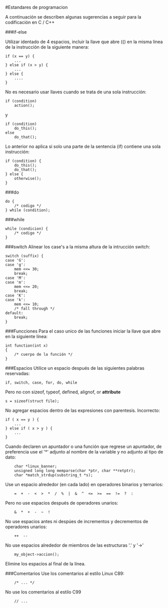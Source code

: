 #Estandares de programacion

A continuación se describen algunas sugerencias a seguir para la codificación en C / C++

###if-else

Utilizar identado de 4 espacios, incluir la llave que abre ({) en la misma linea 
de la instrucción de la siguiente manera:

```
if (x == y) {
    ...
} else if (x > y) {
    ...
} else {
    ....
}
```

No es necesario usar llaves cuando se trata de una sola instrucción:

```
if (condition)
    action();
```
y

```
if (condition)
    do_this();
else
    do_that();
```

Lo anterior no aplica si solo una parte de la sentencia (if) contiene una sola instrucción:

```
if (condition) {
    do_this();
    do_that();
} else {
    otherwise();
}
```

###do


```
do {
    /* codigo */
} while (condition);
```

###while

```
while (condicion) {
    /* codigo */
}
```

###switch
Alinear los case's a la misma altura de la intrucción switch:

```
switch (suffix) {
case 'G':
case 'g':
    mem <<= 30;
    break;
case 'M':
case 'm':
    mem <<= 20;
    break;
case 'K':
case 'k':
    mem <<= 10;
    /* fall through */
default:
    break;
}
```

###Funcciones
Para el caso unico de las funciones iniciar la llave que abre en la siguiente línea:

```
int function(int x)
{
    /* cuerpo de la función */
}
```

###Espacios
Utilice un espacio después de las siguientes palabras reservadas:

```
if, switch, case, for, do, while
```

Pero no con sizeof, typeof, defined, alignof, or __attribute__

```
s = sizeof(struct file);
```

No agregar espacios dentro de las expresiones con parentesis.
Incorrecto:
```
if ( x == y ) {
    ...
} else if ( x > y ) {
    ...
}
```

Cuando declaren un apuntador o una función que regrese un apuntador, de preferencia
use el '*' adjunto al nombre de la variable y no adjunto al tipo de dato:
```
	char *linux_banner;
	unsigned long long memparse(char *ptr, char **retptr);
	char *match_strdup(substring_t *s);
```
Use un espacio alrededor (en cada lado) en operadores binarios y ternarios:
```
	=  +  -  <  >  *  /  %  |  &  ^  <=  >=  ==  !=  ?  :
```
Pero no use espacios después de operadores unarios:
```
	&  *  +  -  ~  !  
```
No use espacios antes ni despúes de incrementos y decrementos de operadores unarios:
```
	++  --
```
No use espacios alrededor de miembros de las estructuras '.' y '->' 
```
	my_object->accion();
```
Elimine los espacios al final de la línea.

###Comentarios
Use los comentarios al estilo Linux C89: 
```
	/* ... */
```
No use los comentarios al estilo C99 
```
	// ... 
```
